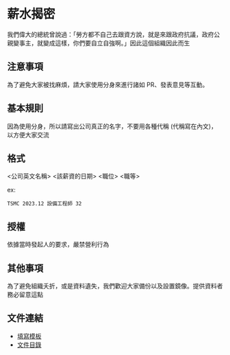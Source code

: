 # 薪水揭密

我們偉大的總統曾說過：「勞方都不自己去跟資方說，就是來跟政府抗議，政府公親變事主，就變成這樣，你們要自立自強啊。」因此這個組織因此而生

## 注意事項

為了避免大家被找麻煩，請大家使用分身來進行諸如 PR、發表意見等互動。

## 基本規則

因為使用分身，所以請寫出公司真正的名字，不要用各種代稱 (代稱寫在內文)，以方便大家交流

## 格式

<公司英文名稱> <該薪資的日期> <職位> <職等>

ex:
```
TSMC 2023.12 設備工程師 32
```

## 授權

依據當時發起人的要求，嚴禁營利行為

## 其他事項

為了避免組織夭折，或是資料遺失，我們歡迎大家備份以及設置鏡像。提供資料者務必留意這點

## 文件連結

- [填寫模板](公司/TEMPLATE.md)
- [文件目錄](文件/README.md)
